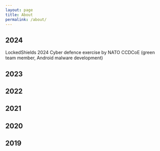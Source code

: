 ```yaml
---
layout: page
title: About
permalink: /about/
---
```


## 2024
LockedShields 2024       Cyber defence exercise by NATO CCDCoE     (green team member, Android malware development)

## 2023


## 2022


## 2021


## 2020


## 2019
